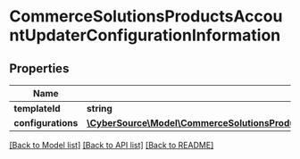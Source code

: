 # CommerceSolutionsProductsAccountUpdaterConfigurationInformation

## Properties
Name | Type | Description | Notes
------------ | ------------- | ------------- | -------------
**templateId** | **string** |  | [optional] 
**configurations** | [**\CyberSource\Model\CommerceSolutionsProductsAccountUpdaterConfigurationInformationConfigurations**](CommerceSolutionsProductsAccountUpdaterConfigurationInformationConfigurations.md) |  | [optional] 

[[Back to Model list]](../README.md#documentation-for-models) [[Back to API list]](../README.md#documentation-for-api-endpoints) [[Back to README]](../README.md)


